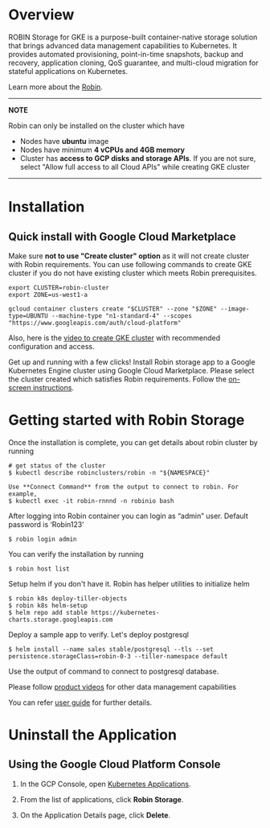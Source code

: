 # Overview

ROBIN Storage for GKE is a purpose-built container-native storage solution that brings advanced data management capabilities to Kubernetes. It provides automated provisioning, point-in-time snapshots, backup and recovery, application cloning, QoS guarantee, and multi-cloud migration for stateful applications on Kubernetes. 

Learn more about the [Robin](https://robin.io/).

---
**NOTE**

Robin can only be installed on the cluster which have 
- Nodes have **ubuntu** image
- Nodes have minimum **4 vCPUs and 4GB memory** 
- Cluster has **access to GCP disks and storage APIs**. If you are not sure, select "Allow full access to all Cloud APIs" while creating GKE cluster

---


# Installation

## Quick install with Google Cloud Marketplace


Make sure **not to use "Create cluster" option** as it will not create cluster with Robin requirements. You can use following commands to create GKE cluster if you do not have existing cluster which meets Robin prerequisites.

```shell
export CLUSTER=robin-cluster
export ZONE=us-west1-a

gcloud container clusters create "$CLUSTER" --zone "$ZONE" --image-type=UBUNTU --machine-type "n1-standard-4" --scopes "https://www.googleapis.com/auth/cloud-platform"
```
Also, here is the [video to create GKE cluster](https://youtu.be/5AyOxQvtCLI) with recommended configuration and access.

Get up and running with a few clicks! Install Robin storage app to a
Google Kubernetes Engine cluster using Google Cloud Marketplace. Please select the cluster created 
which satisfies Robin requirements. Follow the
[on-screen instructions](https://console.cloud.google.com/marketplace/details/robinio-public/robin-storage). 




# Getting started with Robin Storage

Once the installation is complete, you can get details about robin cluster by running

```
# get status of the cluster
$ kubectl describe robinclusters/robin -n "${NAMESPACE}"

Use **Connect Command** from the output to connect to robin. For example,
$ kubectl exec -it robin-rnnnd -n robinio bash
```
After logging into Robin container you can login as “admin” user. Default password is ‘Robin123’
```
$ robin login admin
```
You can verify the installation by running

```
$ robin host list
```

Setup helm if you don't have it. Robin has helper utilities to initialize helm
```
$ robin k8s deploy-tiller-objects
$ robin k8s helm-setup
$ helm repo add stable https://kubernetes-charts.storage.googleapis.com
```

Deploy a sample app to verify. Let's deploy postgresql
```
$ helm install --name sales stable/postgresql --tls --set persistence.storageClass=robin-0-3 --tiller-namespace default
```
Use the output of command to connect to postgresql database.

Please follow [product videos](https://robin.io/product/robin-storage-action/#postgres) for other data management capabilities 


You can refer [user guide](https://s3-us-west-2.amazonaws.com/robinio-docs/5.1.0/install.html#verify-installation) for further details.

# Uninstall the Application

## Using the Google Cloud Platform Console

1. In the GCP Console, open [Kubernetes Applications](https://console.cloud.google.com/kubernetes/application).

1. From the list of applications, click **Robin Storage**.

1. On the Application Details page, click **Delete**.
